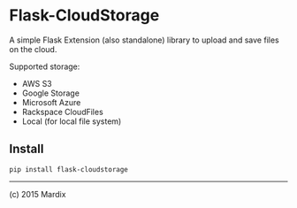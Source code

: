 # Flask-CloudStorage

A simple Flask Extension (also standalone) library to upload and save files on the cloud.

Supported storage:

- AWS S3
- Google Storage
- Microsoft Azure
- Rackspace CloudFiles
- Local (for local file system)

## Install

    pip install flask-cloudstorage

---

(c) 2015 Mardix